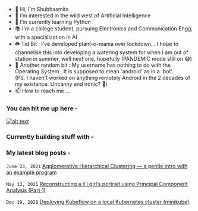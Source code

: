 - 👋 Hi, I’m Shubhasmita
- 👀 I’m interested in the wild west of Artificial Intelligence
- 🌱 I’m currently learning Python
- 📚 I'm a college student, pursuing Electronics and Communication Engg, with a specialization in AI
- ☘️ Tid Bit : I've developed plant-o-mania over lockdown... I hope to channelise this into developing a watering system for when I am out of station in summer, well next one, hopefully (PANDEMIC mode still on 😷)
- 💭 Another random bit : My username has nothing to do with the Operating System . It is supposed to mean 'android' as in a 'bot'.  
(PS. I haven't worked on anything remotely Android in the 2 decades of my existance. Uncanny and ironic? 🤷)
- 📫 How to reach me ...  

### You can hit me up here -
[![alt text][1.1]][1]

[1.1]: http://i.imgur.com/tXSoThF.png

[1]: http://www.twitter.com/

### Currently building stuff with -

### My latest blog posts -
`June 23, 2021` [Agglomerative Hierarchical Clustering — a gentle intro with an example program](https://shubhasmitaroy.medium.com/agglomerative-hierarchical-clustering-a-gentle-intro-with-an-example-program-4b7afe35fd4b)

`May 13, 2021` [Reconstructing a li’l girl’s portrait using Principal Component Analysis (Part 1)](https://shubhasmitaroy.medium.com/reconstructing-a-lil-girl-s-portrait-using-principal-component-analysis-part-1-60d2baac85de)

`Dec 19, 2020` [Deploying Kubeflow on a local Kubernetes cluster (minikube)](https://levelup.gitconnected.com/deploying-kubeflow-on-a-local-kubernetes-cluster-minikube-a08605d69729)
<!---
AnneDroidd/AnneDroidd is a ✨ special ✨ repository because its `README.md` (this file) appears on your GitHub profile.
You can click the Preview link to take a look at your changes.
--->


